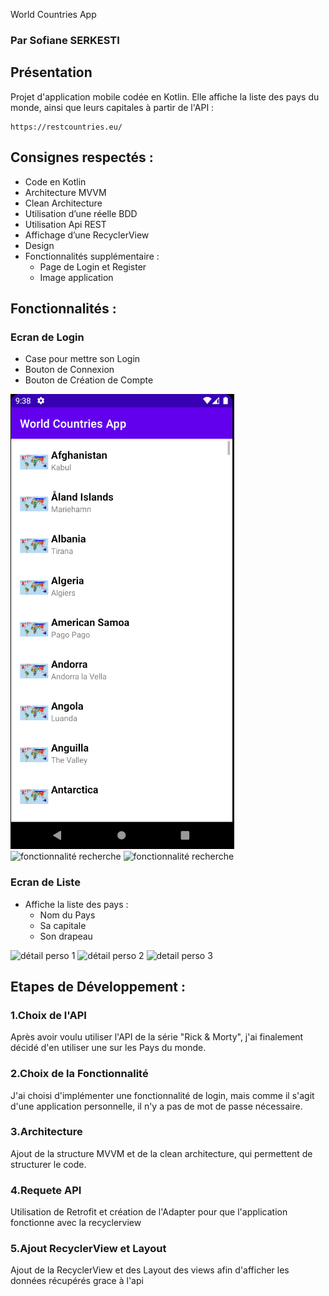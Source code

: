 World Countries App

### Par Sofiane SERKESTI


## Présentation

Projet d'application mobile codée en Kotlin.
Elle affiche la liste des pays du monde, ainsi que leurs capitales à partir de l'API :
````
https://restcountries.eu/
````

## Consignes respectés :

- Code en Kotlin 
- Architecture MVVM
- Clean Architecture
- Utilisation d’une réelle BDD
- Utilisation Api REST
- Affichage d’une RecyclerView
- Design
- Fonctionnalités supplémentaire :
	- Page de Login et Register
	- Image application


## Fonctionnalités :
### Ecran de Login
- Case pour mettre son Login
- Bouton de Connexion
- Bouton de Création de Compte

<img src="img_readme/liste.png">   <img src="img_readme/Recherche_rick.png" alt="fonctionnalité recherche"> <img src="img_readme/Recherche_morty.png" alt="fonctionnalité recherche">

### Ecran de Liste 
- Affiche la liste des pays :
	- Nom du Pays
	- Sa capitale
	- Son drapeau

<img src="img_readme/Rick.png" alt="détail perso 1">   <img src="img_readme/Rick2.png" alt="détail perso 2">  <img src="img_readme/Rick3.png" alt ="detail perso 3">


## Etapes de Développement :
### 1.Choix de l'API
Après avoir voulu utiliser l'API de la série "Rick & Morty", j'ai finalement décidé d'en utiliser une
sur les Pays du monde.

### 2.Choix de la Fonctionnalité
J'ai choisi d'implémenter une fonctionnalité de login, mais comme il s'agit d'une application personnelle,
il n'y a pas de mot de passe nécessaire.

### 3.Architecture 
Ajout de la structure MVVM et de la clean architecture, qui permettent de structurer le code.

### 4.Requete API
Utilisation de Retrofit et création de l'Adapter pour que l'application fonctionne avec la recyclerview

### 5.Ajout RecyclerView et Layout
Ajout de la RecyclerView et des Layout des views afin d'afficher les données récupérés grace à l'api



